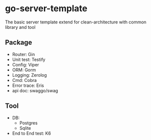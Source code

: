 # go-server-template
The basic server template extend for clean-architecture with common library and tool

## Package
- Router: Gin
- Unit test: Testify
- Config: Viper
- ORM: Gorm
- Logging: Zerolog
- Cmd: Cobra
- Error trace: Eris
- api doc: swaggo/swag

## Tool
- DB:
    - Postgres
    - Sqlite
- End to End test: K6
